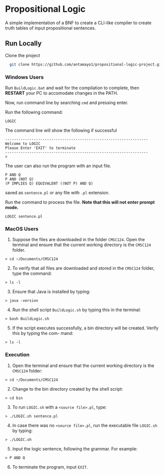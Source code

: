 # Propositional Logic

A simple implementation of a BNF to create a CLI-like compiler to create truth tables of input propositional sentences.

## Run Locally

Clone the project

```bash
  git clone https://github.com/antamayo1/propositional-logic-project.git
```

### Windows Users

Run ```BuildLogic.bat``` and wait for the compilation to complete, then **RESTART** your PC to accomodate changes in the PATH.

Now, run command line by searching ```cmd``` and pressing enter.

Run the following command:
```
LOGIC
```
The command line will show the following if successful
```
-----------------------------------------------------------------
Welcome to LOGIC
Please Enter 'EXIT' to terminate
-----------------------------------------------------------------
>
```

The user can also run the program with an input file.
```
P AND Q
P AND (NOT Q)
(P IMPLIES Q) EQUIVALENT ((NOT P) AND Q)
```
saved as ```sentence.pl``` or any file with ```.pl``` extension.

Run the command to process the file. **Note that this will not enter prompt mode.**
```
LOGIC sentence.pl
```
### MacOS Users

1. Suppose the files are downloaded in the folder ```CMSC124```. Open the terminal and ensure that the current working directory is the ```CMSC124``` folder.
```
> cd ~/Documents/CMSC124
```
2. To verify that all files are downloaded and stored in the ```CMSC124``` folder, type the command:
```
> ls -l
```
3. Ensure that Java is installed by typing:
```
> java -version
```
4. Run the shell script ```BuildLogic.sh``` by typing this in the terminal:
```
> bash BuildLogic.sh
```
5. If the script executes successfully, a bin directory will be created. Verify this by typing the com-
mand:
```
> ls -l
```
### Execution
1. Open the terminal and ensure that the current working directory is the ```CMSC124``` folder:
```
> cd ~/Documents/CMSC124
```
2. Change to the bin directory created by the shell script:
```
> cd bin
```
3. To run ```LOGIC.sh``` with a ```<source file>.pl```, type:
```
> ./LOGIC.sh sentence.pl
```
4. In case there was no ```<source file>.pl```, run the executable file ```LOGIC.sh``` by typing:
```
> ./LOGIC.sh
```
5. Input the logic sentence, following the grammar. For example:
```
> P AND Q
```
6. To terminate the program, input ```EXIT```.
